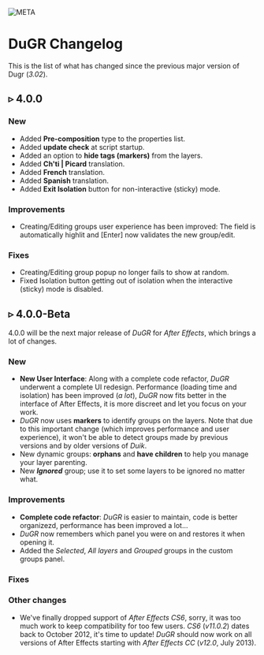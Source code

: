 ![META](license:GNU-FDL;copyright:2021;updated:2021/07/30)

# DuGR Changelog

This is the list of what has changed since the previous major version of Dugr (*3.02*).

## ▹ 4.0.0

### New

- Added **Pre-composition** type to the properties list.
- Added **update check** at script startup.
- Added an option to **hide tags (markers)** from the layers.
- Added **Ch'ti | Picard** translation.
- Added **French** translation.
- Added **Spanish** translation.
- Added **Exit Isolation** button for non-interactive (sticky) mode.

### Improvements

- Creating/Editing groups user experience has been improved: The field is automatically highlit and [Enter] now validates the new group/edit.

### Fixes

- Creating/Editing group popup no longer fails to show at random.
- Fixed Isolation button getting out of isolation when the interactive (sticky) mode is disabled.

## ▹ 4.0.0-Beta

4.0.0 will be the next major release of *DuGR* for *After Effects*, which brings a lot of changes.

### New

- **New User Interface**: Along with a complete code refactor, *DuGR* underwent a complete UI redesign. Performance (loading time and isolation) has been improved (*a lot*), *DuGR* now fits better in the interface of After Effects, it is more discreet and let you focus on your work.
- *DuGR* now uses **markers** to identify groups on the layers. Note that due to this important change (which improves performance and user experience), it won't be able to detect groups made by previous versions and by older versions of *Duik*.
- New dynamic groups: **orphans** and **have children** to help you manage your layer parenting.
- New ***Ignored*** group; use it to set some layers to be ignored no matter what.

### Improvements

- **Complete code refactor**: *DuGR* is easier to maintain, code is better organizezd, performance has been improved a lot...
- *DuGR* now remembers which panel you were on and restores it when opening it.
- Added the *Selected*, *All layers* and *Grouped* groups in the custom groups panel.

### Fixes

### Other changes

- We've finally dropped support of *After Effects CS6*, sorry, it was too much work to keep compatibility for too few users. *CS6* (*v11.0.2*) dates back to October 2012, it's time to update! *DuGR* should now work on all versions of After Effects starting with *After Effects CC* (*v12.0*, July 2013).